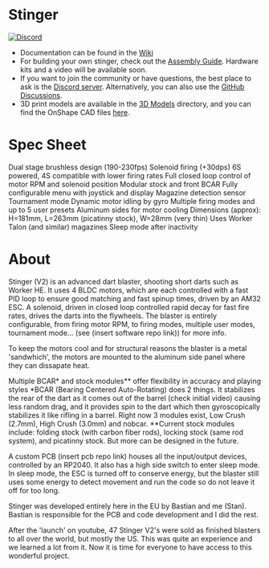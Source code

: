 # Stinger

[![Discord](https://img.shields.io/discord/1318280486107480064?style=for-the-badge&logo=discord&logoColor=white&label=Discord&color=5765F2)](https://discord.gg/RR9ZNNtcx3)

-   Documentation can be found in the [Wiki](https://github.com/bastian2001/Stinger-Docs/wiki)
-   For building your own stinger, check out the [Assembly Guide](https://github.com/Project-Stinger/Stinger-Docs/blob/main/StingerV2AssemblyGuide.pdf). Hardware kits and a video will be available soon.
-   If you want to join the community or have questions, the best place to ask is the [Discord server](https://discord.gg/RR9ZNNtcx3). Alternatively, you can also use the [GitHub Discussions](https://github.com/bastian2001/Stinger-Docs/discussions).
-   3D print models are available in the [3D Models](#) directory, and you can find the OnShape CAD files [here](#).

# Spec Sheet

Dual stage brushless design (190-230fps)
Solenoid firing (+30dps)
6S powered, 4S compatible with lower firing rates
Full closed loop control of motor RPM and solenoid position
Modular stock and front BCAR
Fully configurable menu with joystick and display
Magazine detection sensor
Tournament mode
Dynamic motor idling by gyro
Multiple firing modes and up to 5 user presets
Aluminum sides for motor cooling
Dimensions (approx): H=181mm, L=263mm (picatinny stock), W=28mm (very thin)
Uses Worker Talon (and similar) magazines
Sleep mode after inactivity

# About

Stinger (V2) is an advanced dart blaster, shooting short darts such as Worker HE. It uses 4 BLDC motors, which are each controlled with a fast PID loop to ensure good matching and fast spinup times, driven by an AM32 ESC. A solenoid, driven in closed loop controlled rapid decay for fast fire rates, drives the darts into the flywheels. The blaster is entirely configurable, from firing motor RPM, to firing modes, multiple user modes, tournament mode... (see (insert software repo link)) for more info.

To keep the motors cool and for structural reasons the blaster is a metal 'sandwhich', the motors are mounted to the aluminum side panel where they can dissapate heat.

Multiple BCAR* and stock modules** offer flexibility in accuracy and playing styles
*BCAR (Bearing Centered Auto-Rotating) does 2 things. It stabilizes the rear of the dart as it comes out of the barrel (check initial video) causing less random drag, and it provides spin to the dart which then gyroscopically stabilizes it like rifling in a barrel. Right now 3 modules exist, Low Crush (2.7mm), High Crush (3.0mm) and nobcar.
**Current stock modules include: folding stock (with carbon fiber rods), locking stock (same rod system), and picatinny stock. But more can be designed in the future.

A custom PCB (insert pcb repo link) houses all the input/output devices, controlled by an RP2040. It also has a high side switch to enter sleep mode. In sleep mode, the ESC is turned off to conserve energy, but the blaster still uses some energy to detect movement and run the code so do not leave it off for too long.

Stinger was developed entirely here in the EU by Bastian and me (Stan). Bastian is responsible for the PCB and code development and I did the rest.

After the 'launch' on youtube, 47 Stinger V2's were sold as finished blasters to all over the world, but mostly the US. This was quite an experience and we learned a lot from it. Now it is time for everyone to have access to this wonderful project. 


